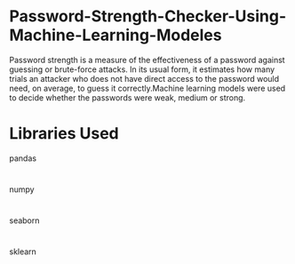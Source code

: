 # Password-Strength-Checker-Using-Machine-Learning-Modeles
Password strength is a measure of the effectiveness of a password against guessing or brute-force attacks. In its usual form, it estimates how many trials an attacker who does not have direct access to the password would need, on average, to guess it correctly.Machine learning models were used to decide whether the passwords were weak, medium or strong.
# Libraries Used
pandas
#
numpy
#
seaborn
#
sklearn
